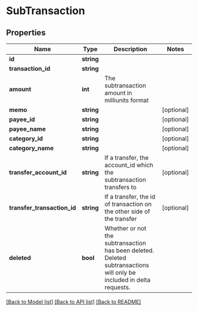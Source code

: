 # SubTransaction

## Properties
Name | Type | Description | Notes
------------ | ------------- | ------------- | -------------
**id** | **string** |  | 
**transaction_id** | **string** |  | 
**amount** | **int** | The subtransaction amount in milliunits format | 
**memo** | **string** |  | [optional] 
**payee_id** | **string** |  | [optional] 
**payee_name** | **string** |  | [optional] 
**category_id** | **string** |  | [optional] 
**category_name** | **string** |  | [optional] 
**transfer_account_id** | **string** | If a transfer, the account_id which the subtransaction transfers to | [optional] 
**transfer_transaction_id** | **string** | If a transfer, the id of transaction on the other side of the transfer | [optional] 
**deleted** | **bool** | Whether or not the subtransaction has been deleted.  Deleted subtransactions will only be included in delta requests. | 

[[Back to Model list]](../README.md#documentation-for-models) [[Back to API list]](../README.md#documentation-for-api-endpoints) [[Back to README]](../README.md)


